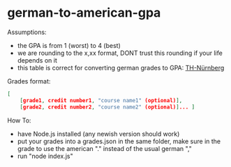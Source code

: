 # german-to-american-gpa

Assumptions:

- the GPA is from 1 (worst) to 4 (best)
- we are rounding to the x,xx format, DONT trust this rounding if your life depends on it
- this table is correct for converting german grades to GPA: [TH-Nürnberg](https://www.th-nuernberg.de/fileadmin/fakultaeten/bw/ib_dokumente/1c._Anhang_3_Notenumrechnungstabelle.pdf)

Grades format:

```JSON
[
    [grade1, credit number1, "course name1" (optional)],
    [grade2, credit number2, "course name2" (optional)]... ]
```

How To:

- have Node.js installed (any newish version should work)
- put your grades into a grades.json in the same folder, make sure in the grade to use the american "." instead of the usual german ","
- run "node index.js"
